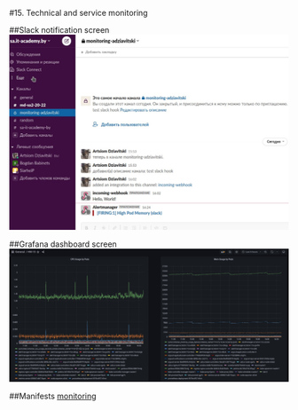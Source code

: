 #15. Technical and service monitoring

##Slack notification screen
![slack_screen](Screenshot_20220615_163259.jpg)

##Grafana dashboard screen
![grafana_screen](Screenshot_20220615_164649.jpg)

##Manifests
[monitoring](monitoring)
